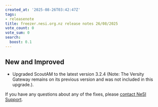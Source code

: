```yaml
---
created_at: '2025-08-26T03:42:47Z'
tags:
- releasenote
title: freezer.nesi.org.nz release notes 26/08/2025
vote_count: 0
vote_sum: 0
search:
  boost: 0.1
---
```


## New and Improved

- Upgraded ScoutAM to the latest version 3.2.4 (Note: The Versity Gateway remains on its previous version and was not included in this upgrade.).  
  
If you have any questions about any of the fixes,
please [contact NeSI Support](mailto:support@nesi.org.nz "mailto:support@nesi.org.nz").
